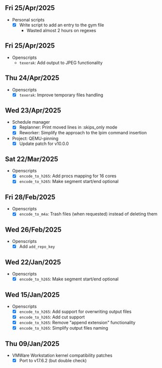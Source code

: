 ## Fri 25/Apr/2025

- Personal scripts
  - [x] Write script to add an entry to the gym file
    - Wasted almost 2 hours on regexes

## Fri 25/Apr/2025

- Openscripts
  - `texerak`: Add output to JPEG functionality

## Thu 24/Apr/2025

- Openscripts
  - [x] `texerak`: Improve temporary files handling

## Wed 23/Apr/2025

- Schedule manager
  - [x] Replanner: Print moved lines in :skips_only mode
  - [x] Reworker: Simplify the approach to the lpim command insertion
- Project: QEMU-pinning
  - [x] Update patch for v10.0.0

## Sat 22/Mar/2025

- Openscripts
  - [x] `encode_to_h265`: Add procs mapping for 16 cores
  - [x] `encode_to_h265`: Make segment start/end optional

## Fri 28/Feb/2025

- Openscripts
  - [x] `encode_to_m4a`: Trash files (when requested) instead of deleting them

## Wed 26/Feb/2025

- Openscripts
  - [x] Add `add_repo_key`

## Wed 22/Jan/2025

- Openscripts
  - [x] `encode_to_h265`: Make segment start/end optional

## Wed 15/Jan/2025

- Openscripts
  - [x] `encode_to_h265`: Add support for overwriting output files
  - [x] `encode_to_h265`: Add cut support
  - [x] `encode_to_h265`: Remove "append extension" functionality
  - [x] `encode_to_h265`: Simplify output files naming

## Thu 09/Jan/2025

- VMWare Workstation kernel compatibility patches
  - [x] Port to v17.6.2 (but double check)
